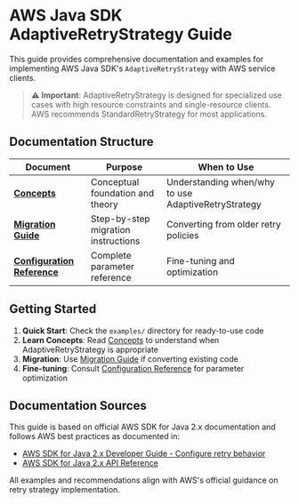 # AWS Java SDK AdaptiveRetryStrategy Guide

This guide provides comprehensive documentation and examples for implementing AWS Java SDK's `AdaptiveRetryStrategy` with AWS service clients.

> **⚠️ Important**: AdaptiveRetryStrategy is designed for specialized use cases with high resource constraints and single-resource clients. AWS recommends StandardRetryStrategy for most applications.

## Documentation Structure

| Document | Purpose | When to Use |
|----------|---------|-------------|
| **[Concepts](concepts.md)** | Conceptual foundation and theory | Understanding when/why to use AdaptiveRetryStrategy |
| **[Migration Guide](migration-guide.md)** | Step-by-step migration instructions | Converting from older retry policies |
| **[Configuration Reference](configuration-reference.md)** | Complete parameter reference | Fine-tuning and optimization |

## Getting Started

1. **Quick Start**: Check the `examples/` directory for ready-to-use code
2. **Learn Concepts**: Read [Concepts](concepts.md) to understand when AdaptiveRetryStrategy is appropriate
3. **Migration**: Use [Migration Guide](migration-guide.md) if converting existing code
4. **Fine-tuning**: Consult [Configuration Reference](configuration-reference.md) for parameter optimization

## Documentation Sources

This guide is based on official AWS SDK for Java 2.x documentation and follows AWS best practices as documented in:

- [AWS SDK for Java 2.x Developer Guide - Configure retry behavior](https://docs.aws.amazon.com/sdk-for-java/latest/developer-guide/retry-strategy.html)
- [AWS SDK for Java 2.x API Reference](https://sdk.amazonaws.com/java/api/latest/software/amazon/awssdk/retries/package-summary.html)

All examples and recommendations align with AWS's official guidance on retry strategy implementation.